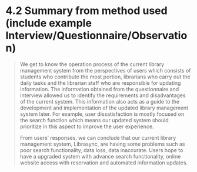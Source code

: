 # 4.2 Summary from method used (include example Interview/Questionnaire/Observation)
> We get to know the operation process of the current library management system from the perspectives of users which consists of students who contribute the most portion, librarians who carry out the daily tasks and the librarian staff who are responsible for updating information. The information obtained from the questionnaire and interview allowed us to identify the requirements and disadvantages of the current system. This information also acts as a guide to the development and implementation of the updated library management system later. For example, user dissatisfaction is mostly focused on the search function which means our updated system should prioritize in this aspect to improve the user experience.
>
> From users’ responses, we can conclude that our current library management system, Librasync,  are having some problems such as poor search functionality, data loss, data inaccurate. Users hope to have a upgraded system with advance search functionality, online website access with reservation and automated information updates.

